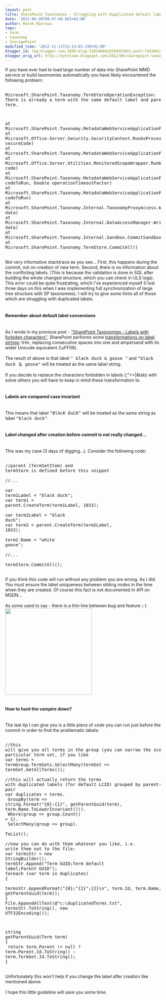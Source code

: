 ```yaml
---
layout: post
title: SharePoint Taxonomies - Struggling with dupplicated default labels
date: '2012-09-28T09:47:00.001+02:00'
author: Marek Mierzwa
tags:
- term
- taxonomy
- StoragePoint
modified_time: '2012-11-11T22:13:03.239+01:00'
blogger_id: tag:blogger.com,1999:blog-2283486810269355053.post-7343601350174608200
blogger_orig_url: http://byteloom.blogspot.com/2012/09/sharepoint-taxonomies-struggling-with.html
---
```


If you have ever had to load large number of data into SharePoint MMD service or build taxonomies automatically you have likely encountered the following problem:<br /><br /><pre class="brush: text">Microsoft.SharePoint.Taxonomy.TermStoreOperationException: There is already a term with the same default label and parent term.<br /></pre><a name='more'></a><br /><pre class="brush: text">at Microsoft.SharePoint.Taxonomy.MetadataWebServiceApplicationProxy.&lt;&gt;c__DisplayClass2c.b__2b()<br />at Microsoft.Office.Server.Security.SecurityContext.RunAsProcess(CodeToRunElevated secureCode)<br />at Microsoft.SharePoint.Taxonomy.MetadataWebServiceApplicationProxy.&lt;&gt;c__DisplayClass2c.b__2a()<br />at Microsoft.Office.Server.Utilities.MonitoredScopeWrapper.RunWithMonitoredScope(Action code)<br />at Microsoft.SharePoint.Taxonomy.MetadataWebServiceApplicationProxy.RunOnChannel(CodeToRun codeToRun, Double operationTimeoutFactor)<br />at Microsoft.SharePoint.Taxonomy.MetadataWebServiceApplicationProxy.RunOnChannel(CodeToRun codeToRun)<br />at Microsoft.SharePoint.Taxonomy.Internal.TaxonomyProxyAccess.Write(String data)<br />at Microsoft.SharePoint.Taxonomy.Internal.DataAccessManager.Write(String data)<br />at Microsoft.SharePoint.Taxonomy.Internal.Sandbox.CommitSandbox()<br />at Microsoft.SharePoint.Taxonomy.TermStore.CommitAll()<br /></pre><br />Not very informative stacktrace as you see... First, this happens during the commit, not on creation of new term. Second, there is no information about the conflicting labels. (This is because the validation is done in SQL after building the whole changed structure, which you can check in ULS logs). This error could be quite frustrating, which I've experienced myself (I lost three days on this when I was implementing full synchronization of large tree structure with SP taxonomies). I will try to give some hints all of those which are struggling with duplicated labels.<br /><br /><h4>Remember about default label conversions</h4><br />As I wrote in my previous post - <a href="{{ site.baseurl }}{% post_url 2012-09-20-sharepoint-taxonomies-labels-with %}">"SharePoint Taxonomies - Labels with forbiden characters"</a>, SharePoint performs some <a href="http://msdn.microsoft.com/en-us/library/microsoft.sharepoint.taxonomy.term.name.aspx" target="_blank">transformations on label strings</a>: trim, replacing consecutive spaces into one and ampersand with its wider Unicode equivalent (\uFF06). <br /><br />The result of above is that label <tt>"  black   duck & goose "</tt> and <tt>"black duck &#xFF06; goose"</tt> will be treated as the same label string.<br /><br />If you decide to replace the characters forbidden in labels (;"<>|&tab) with some others you will have to keep in mind these transformation to.<br /><br /><h4>Labels are compared case invariant</h4><br />This means that label <tt>"BlAcK DuCK"</tt> will be treated as the same string as label <tt>"black duck"</tt>.<br /><br /><h4>Label changed after creation before commit is not really changed...</h4><br />This was my case (3 days of digging...). Consider the following code:<br /><br /><pre class="brush: csharp">//parent (TermSetItem) and termStore is defined before this snippet<br /><br />//...<br /><br />var term1Label = "black duck";<br />var term1 = parent.CreateTerm(term1Label, 1033);<br /><br />var term2Label = "black duck";<br />var term2 = parent.CreateTerm(term2Label, 1033);<br /><br />term2.Name = "white goose";<br /><br />//...<br /><br />termStore.CommitAll();<br /></pre><br />If you think this code will run without any problem you are wrong. As I did.<br />You must ensure the label uniqueness between sibling nodes in the time when they are created. Of course this fact is not documented in API on MSDN...<br /><br />As some used to say - there is a thin line between bug and feature ;-)<br /><img style="margin-left: auto; margin-right: auto; width: 20em;" src="http://www.designer-daily.com/wp-content/uploads/2009/06/bug-feature.jpg"></img><br /><br /><h4>How to hunt the vampire down?</h4><br />The last tip I can give you is a little piece of code you can run just before the commit in order to find the problematic labels:<br /><br /><pre class="brush: csharp">//this will give you all terms in the group (you can narrow the scope, i.e. to particular term set, if you like<br />var terms = termGroup.TermSets.SelectMany(termSet => termSet.GetAllTerms());<br /><br />//this will actually return the terms with duplicated labels (for default LCID) grouped by parent-label pair<br />var duplicates = terms.<br />    GroupBy(term => string.Format("{0}:{1}", getParentGuid(term), term.Name.ToLowerInvariant())).<br />    Where(group => group.Count() > 1).<br />    SelectMany(group => group).<br />    ToList();<br /><br />//now you can do with them whatever you like, i.e. write them out to the file:<br />var termsStr = new StringBuilder();<br />termStr.Append("Term GUID;Term default label;Parent GUID");<br />foreach (var term in duplicates)<br />{<br />    termsStr.AppendFormat("{0};\"{1}\";{2}\n", term.Id, term.Name, getParentGuid(term));<br />}<br />File.AppendAllText(@"c:\duplicatedTerms.txt", termsStr.ToString(), new UTF32Encoding());<br /></pre><br /><pre class="brush: csharp">string getParentGuid(Term term)<br />{<br />    return term.Parent != null ? term.Parent.Id.ToString() : term.TermSet.Id.ToString();<br />}<br /></pre><br />Unfortunately this won't help if you change the label after creation like mentioned above.<br /><br />I hope this little guideline will save you some time.